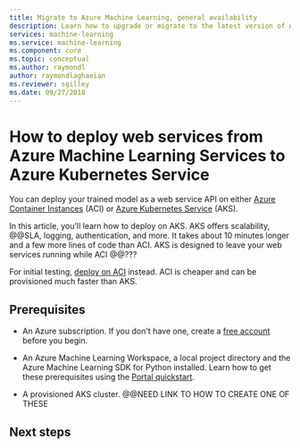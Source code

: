 ```yaml
---
title: Migrate to Azure Machine Learning, general availability
description: Learn how to upgrade or migrate to the latest version of Azure Machine Learning Services.
services: machine-learning
ms.service: machine-learning
ms.component: core
ms.topic: conceptual
ms.author: raymondl
author: raymondlaghaeian
ms.reviewer: sgilley
ms.date: 09/27/2018
---
```


# How to deploy web services from Azure Machine Learning Services to Azure Kubernetes Service

You can deploy your trained model as a web service API on either [Azure Container Instances](https://azure.microsoft.com/en-us/services/container-instances/) (ACI) or  [Azure Kubernetes Service](https://azure.microsoft.com/en-us/services/kubernetes-service/) (AKS).

In this article, you'll learn how to deploy on AKS.  AKS offers scalability, @@SLA, logging, authentication, and more. It takes about 10 minutes longer and a few more lines of code than ACI. AKS is designed to leave your web services running while ACI @@???

For initial testing,  [deploy on ACI](how-to-deploy-to-aci.md) instead. ACI is cheaper and can be provisioned much faster than AKS.

## Prerequisites

- An Azure subscription. If you don't have one, create a [free account](https://azure.microsoft.com/free/?WT.mc_id=A261C142F) before you begin.

- An Azure Machine Learning Workspace, a local project directory and the Azure Machine Learning SDK for Python installed. Learn how to get these prerequisites using the [Portal quickstart](quickstart-get-started.md).

- A provisioned AKS cluster.  @@NEED LINK TO HOW TO CREATE ONE OF THESE

## Next steps

